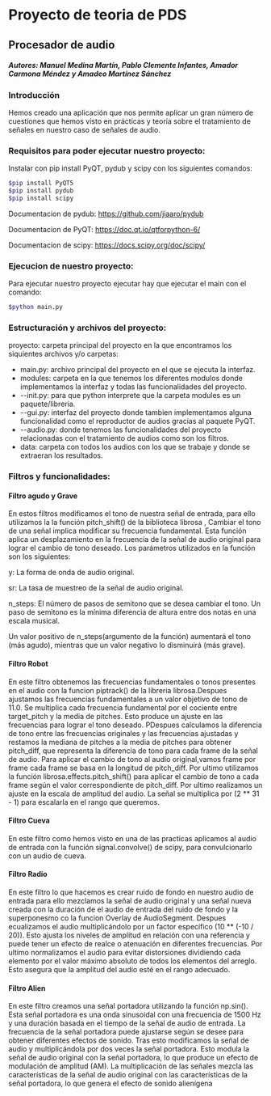 # Proyecto de teoria de PDS 
## Procesador de audio
##### Autores:  Manuel Medina Martín, Pablo Clemente Infantes, Amador Carmona Méndez y Amadeo Martínez Sánchez
### Introducción
Hemos creado una aplicación que nos permite aplicar un gran número de cuestiones que hemos visto en prácticas y teoría sobre el tratamiento de señales en nuestro caso de señales de audio. 

### Requisitos para poder ejecutar nuestro proyecto:
Instalar con pip install PyQT, pydub y scipy con los siguientes comandos:
~~~bash
$pip install PyQT5
$pip install pydub
$pip install scipy
~~~
Documentacion de pydub: https://github.com/jiaaro/pydub 

Documentacion de PyQT: https://doc.qt.io/qtforpython-6/

Documentacion de scipy: https://docs.scipy.org/doc/scipy/

### Ejecucion de nuestro proyecto:
Para ejecutar nuestro proyecto ejecutar hay que ejecutar el main con el comando:
~~~bash
$python main.py
~~~
### Estructuración y archivos del proyecto:

proyecto: carpeta principal del proyecto en la que encontramos los siquientes archivos y/o carpetas:
- main.py: archivo principal del proyecto en el que se ejecuta la interfaz. 
- modules: carpeta en la que tenemos los diferentes modulos donde implementamos la interfaz y todas las funcionalidades del proyecto.
- --init.py: para que python interprete que la carpeta modules es un paquete/libreria.
- --gui.py: interfaz del proyecto donde tambien implementamos alguna funcionalidad como el reproductor de audios gracias al paquete PyQT.
- --audio.py: donde tenemos las funcionalidades del proyecto relacionadas con el tratamiento de audios como son los filtros.
- data: carpeta con todos los audios con los que se trabaje y donde se extraeran los resultados.

### Filtros y funcionalidades:

#### Filtro agudo y Grave

En estos filtros modificamos el tono de nuestra señal de entrada, para ello utilizamos la la función pitch_shift() de la biblioteca librosa , Cambiar el tono de una señal implica modificar su frecuencia fundamental. Esta función aplica un desplazamiento en la frecuencia de la señal de audio original para lograr el cambio de tono deseado. Los parámetros utilizados en la función son los siguientes:

y: La forma de onda de audio original.

sr: La tasa de muestreo de la señal de audio original.

n_steps: El número de pasos de semitono que se desea cambiar el tono. Un paso de semitono es la mínima diferencia de altura entre dos notas en una escala musical.

Un valor positivo de n_steps(argumento de la función) aumentará el tono (más agudo), mientras que un valor negativo lo disminuirá (más grave).

#### Filtro Robot

En este filtro obtenemos las frecuencias fundamentales o tonos presentes en el audio con la funcion piptrack() de la libreria librosa.Despues ajustamos las frecuencias fundamentales a un valor objetivo de tono de 11.0. Se multiplica cada frecuencia fundamental por el cociente entre target_pitch y la media de pitches. Esto produce un ajuste en las frecuencias para lograr el tono deseado.
PDespues calculamos la diferencia de tono entre las frecuencias originales y las frecuencias ajustadas y restamos la mediana de pitches a la media de pitches para obtener pitch_diff, que representa la diferencia de tono para cada frame de la señal de audio. Para aplicar el cambio de tono al audio original,vamos frame por frame cada frame se basa en la longitud de pitch_diff.
Por ultimo utilizamos la función librosa.effects.pitch_shift() para aplicar el cambio de tono a cada frame según el valor correspondiente de pitch_diff. Por ultimo realizamos un ajuste en la escala de amplitud del audio. La señal se multiplica por (2 ** 31 - 1) para escalarla en el rango que queremos.

#### Filtro Cueva

En este filtro como hemos visto en una de las practicas aplicamos al audio de entrada con la función signal.convolve() de scipy, para convulcionarlo con un audio de cueva.

#### Filtro Radio

En este filtro lo que hacemos es crear ruido de fondo en nuestro audio de entrada para ello mezclamos la señal de audio original y una señal nueva creada con la duración de el audio de entrada del ruido de fondo y la superponesmo co la funcion Overlay de AudioSegment.
Despues ecualizamos el audio multiplicándolo por un factor específico (10 ** (-10 / 20)). Esto ajusta los niveles de amplitud en relación con una referencia y puede tener un efecto de realce o atenuación en diferentes frecuencias.
Por ultimo normalizamos el audio para evitar distorsiones dividiendo cada elemento por el valor máximo absoluto de todos los elementos del arreglo. Esto asegura que la amplitud del audio esté en el rango adecuado.

#### Filtro Alien

En este filtro creamos una señal portadora utilizando la función np.sin(). Esta señal portadora es una onda sinusoidal con una frecuencia de 1500 Hz y una duración basada en el tiempo de la señal de audio de entrada. La frecuencia de la señal portadora puede ajustarse según se desee para obtener diferentes efectos de sonido.
Tras esto modificamos la señal de audio y multiplicándola por dos veces la señal portadora. Esto modula la señal de audio original con la señal portadora, lo que produce un efecto de modulación de amplitud (AM). La multiplicación de las señales mezcla las características de la señal de audio original con las características de la señal portadora, lo que genera el efecto de sonido alienígena
